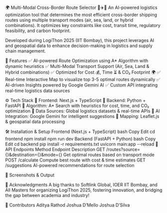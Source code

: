 🌍 Multi-Modal Cross-Border Route Selector 🚛✈️🚢
An AI-powered logistics optimization tool that determines the most efficient cross-border shipping routes using multiple transport modes (air, sea, land, or hybrid combinations). It optimizes key constraints like cost, transit time, regulatory feasibility, and carbon footprint.

Developed during LogiThon 2025 (IIT Bombay), this project leverages AI and geospatial data to enhance decision-making in logistics and supply chain management.

🚀 Features
✅ AI-powered Route Optimization using A* Algorithm with dynamic heuristics
✅ Multi-Modal Transport Support (Air, Sea, Land & Hybrid combinations)
✅ Optimized for Cost 💰, Time ⏳ & CO₂ Footprint 🌍
✅ Real-time Interactive Map to visualize top 3-5 optimal routes dynamically
✅ AI-driven Insights powered by Google Gemini AI
✅ Custom API integrating real-time logistics data sources

⚙️ Tech Stack
🔹 Frontend: Next.js + TypeScript
🔹 Backend: Python + FastAPI
🔹 Algorithm: A* Search with heuristics for cost, time, and CO₂ optimization
🔹 Data Sources: Global logistics datasets & real-time APIs
🔹 AI Integration: Google Gemini for intelligent suggestions
🔹 Mapping: Leaflet.js & geospatial data processing

🛠️ Installation & Setup
Frontend (Next.js + TypeScript)
bash
Copy
Edit
cd frontend
npm install
npm run dev
Backend (FastAPI + Python)
bash
Copy
Edit
cd backend
pip install -r requirements.txt
uvicorn main:app --reload
🔗 API Endpoints
Method	Endpoint	Description
GET	/routes?source={}&destination={}&mode={}	Get optimal routes based on transport mode
POST	/calculate	Compute best route with cost & time estimates
GET	/suggestions	AI-powered recommendations for route selection

📸 Screenshots & Output


🙌 Acknowledgments
A big thanks to Softlink Global, IOER IIT Bombay, and All Masters for organizing LogiThon 2025, fostering innovation, and bridging the gap between academia and industry!

👥 Contributors
Aditya Rathod
Joshua D’Mello
Joshua D’Silva
